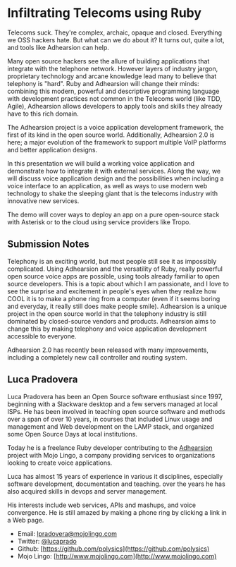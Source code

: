 # Infiltrating Telecoms using Ruby

Telecoms suck. They're complex, archaic, opaque and closed. Everything we OSS hackers hate. But what can we do about it? It turns out, quite a lot, and tools like Adhearsion can help.

Many open source hackers see the allure of building applications that integrate with the telephone network. However layers of industry jargon, proprietary technology and arcane knowledge lead many to believe that telephony is "hard". Ruby and Adhearsion will change their minds: combining this modern, powerful and descriptive programming language with development practices not common in the Telecoms world (like TDD, Agile), Adhearsion allows developers to apply tools and skills they already have to this rich domain.

The Adhearsion project is a voice application development framework, the first of its kind in the open source world. Additionally, Adhearsion 2.0 is here; a major evolution of the framework to support multiple VoIP platforms and better application designs.

In this presentation we will build a working voice application and demonstrate how to integrate it with external services. Along the way, we will discuss voice application design and the possibilities when including a voice interface to an application, as well as ways to use modern web technology to shake the sleeping giant that is the telecoms industry with innovative new services.

The demo will cover ways to deploy an app on a pure open-source stack with Asterisk or to the cloud using service providers like Tropo.

## Submission Notes

Telephony is an exciting world, but most people still see it as impossibly complicated. Using Adhearsion and the versatility of Ruby, really powerful open source voice apps are possible, using tools already familiar to open source developers. This is a topic about which I am passionate, and I love to see the surprise and excitement in people's eyes when they realize how COOL it is to make a phone ring from a computer (even if it seems boring and everyday, it really still does make people smile). Adhearsion is a unique project in the open source world in that the telephony industry is still dominated by closed-source vendors and products. Adhearsion aims to change this by making telephony and voice application development accessible to everyone.

Adhearsion 2.0 has recently been released with many improvements, including a completely new call controller and routing system.

## Luca Pradovera

Luca Pradovera has been an Open Source software enthusiast since 1997, beginning with a Slackware desktop and a few servers
 managed at local ISPs. He has been involved in teaching open source software and methods over a span of over 10 years, 
in courses that included Linux usage and management and Web development on the LAMP stack, and organized some Open Source Days
 at local institutions.

Today he is a freelance Ruby developer contributing to the [Adhearsion](http://adhearsion.com) project with Mojo Lingo, a company providing services to organizations looking
 to create voice applications.

Luca has almost 15 years of experience in various it disciplines, especially software development,
documentation and teaching. over the years he has also acquired skills in devops and server management.

His interests include web services, APIs and mashups, and voice convergence. He is still amazed by making a phone ring by clicking a link in a Web page.

* Email: lpradovera@mojolingo.com
* Twitter: [@lucaprado](https://twitter.com/#!/lucaprado)
* Github: [https://github.com/polysics](https://github.com/polysics)
* Mojo Lingo: [http://www.mojolingo.com](http://www.mojolingo.com)
